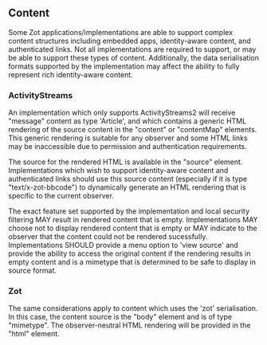## Content

Some Zot applications/implementations are able to support complex content structures including embedded apps, identity-aware content, and authenticated links. Not all implementations are required to support, or may be able to support these types of content. Additionally, the data serialisation formats supported by the implementation may affect the ability to fully represent rich identity-aware content.

### ActivityStreams

An implementation which only supports ActivityStreams2 will receive "message" content as type 'Article', and which contains a generic HTML rendering of the source content in the "content" or "contentMap" elements. This generic rendering is suitable for any observer and some HTML links may be inaccessible due to permission and authentication requirements.

The source for the rendered HTML is available in the "source" element. Implementations which wish to support identity-aware content and authenticated links should use this source content (especially if it is type "text/x-zot-bbcode") to dynamically generate an HTML rendering that is specific to the current observer. 

The exact feature set supported by the implementation and local security filtering MAY result in rendered content that is empty. Implementations MAY choose not to display rendered content that is empty or MAY indicate to the observer that the content could not be rendered sucessfully. Implementations SHOULD provide a menu option to 'view source' and provide the ability to access the original content if the rendering results in empty content and is a mimetype that is determined to be safe to display in source format.

### Zot

The same considerations apply to content which uses the 'zot' serialisation. In this case, the content source is the "body" element and is of type "mimetype". The observer-neutral HTML rendering will be provided in the "html" element.